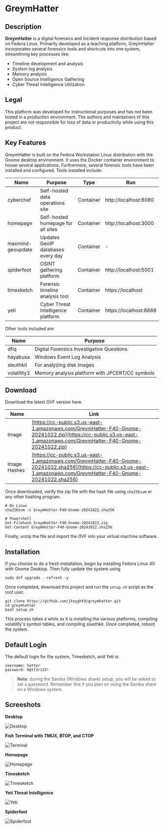 # GreymHatter

## Description

**GreymHatter** is a digital forensics and incident response distribution based on Fedora Linux. Primarily developed as a teaching platform, GreymHatter incorporates several forensics tools and shortcuts into one system, streamlining key processes like:

- Timeline development and analysis
- System log analysis
- Memory analysis
- Open Source Intelligence Gathering
- Cyber Threat Intelligence Utilization

## Legal

This platform was developed for instructional purposes and has not been tested in a production environment. The authors and maintainers of this project are not responsible for loss of data or productivity while using this product.

## Key Features

GreymHatter is built on the Fedora Workstation Linux distribution with the Gnome desktop environment. It uses the Docker container environment to house several applications. Furthermore, several forensic tools have been installed and configured. Tools installed include:

| Name              | Purpose                            | Type      | Run                    |
| ----------------- | ---------------------------------- | --------- | ---------------------- |
| cyberchef         | Self-hosted data operations site   | Container | http://localhost:8080  |
| homepage          | Self-hosted homepage for all sites | Container | http://localhost:3000  |
| maxmind-geoupdate | Updates GeoIP databases every day  | Container | -                      |
| spiderfoot        | OSINT gathering platform           | Container | http://localhost:5001  |
| timesketch        | Forensic timeline analysis tool    | Container | https://localhost      |
| yeti              | Cyber Threat Intelligence platform | Container | https://localhost:8888 |

Other tools included are:

| Name        | Purpose                                         |
| ----------- | ----------------------------------------------- |
| dfiq        | Digital Forensics Investigative Questions       |
| hayabusa    | Windows Event Log Analysis                      |
| sleuthkit   | For analyzing disk images                       |
| volatility3 | Memory analysis platform with JPCERT/CC symbols |

## Download

Download the latest OVF version here.

| Name         | Link                                                                                                                                                                     |
| ------------ | ------------------------------------------------------------------------------------------------------------------------------------------------------------------------ |
| Image        | [https://cc-public.s3.us-east-1.amazonaws.com/GreymHatter-F40-Gnome-20241022.zip](https://cc-public.s3.us-east-1.amazonaws.com/GreymHatter-F40-Gnome-20241022.zip)       |
| Image Hashes | [https://cc-public.s3.us-east-1.amazonaws.com/GreymHatter-F40-Gnome-20241022.sha256](https://cc-public.s3.us-east-1.amazonaws.com/GreymHatter-F40-Gnome-20241022.sha256) |

Once downloaded, verify the zip file with the hash file using `sha256sum` or any other hashing program.

```shell
# On Linux
sha256sum -c GreymHatter-F40-Gnome-20241022.sha256

# Powershell
Get-Filehash GreymHatter-F40-Gnome-20241022.zip
Get-Content GreymHatter-F40-Gnome-20241022.sha256
```

Finally, unzip the file and import the OVF into your virtual machine software.

## Installation

If you choose to do a fresh installation, begin by installing Fedora Linux 40 with Gnome Desktop. Then fully update the system using

```shell
sudo dnf upgrade --refresh -y
```

Once completed, download this project and run the `setup.sh` script as the root user.

```shell
git clone https://github.com/jknyght9/greymhatter.git
cd greymhatter
bash setup.sh
```

This process takes a while as it is installing the various platforms, compiling volatility's symbol tables, and compiling sluethkit. Once completed, reboot the system.

## Default Login

The default login for the system, Timesketch, and Yeti is:

```text
username: hatter
password: H@tt3r123!
```

> **Note**: during the Samba (Windows share) setup, you will be asked to set a password. Remember this if you plan on using the Samba share on a Windows system.

## Screeshots

**Desktop**

![Desktop](./media/desktop.png)

**Fish Terminal with TMUX, BTOP, and CTOP**

![Terminal](./media/terminal.png)

**Homepage**

![Homepage](./media/homepage.png)

**Timesketch**

![Timesketch](./media/timesketch.png)

**Yeti Threat Intelligence**

![Yeti](./media/yeti.png)

**Spiderfoot**

![Spiderfoot](./media/spiderfoot.png)
